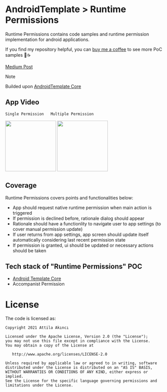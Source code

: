 # AndroidTemplate > Runtime Permissions
Runtime Permissions contains code samples and runtime permission implementation for android applications. 

If you find my repository helpful, you can [buy me a coffee](https://buymeacoffee.com/attilaakinci
) to see more PoC samples 🍻☕️ 

[Medium Post](https://attilaakinci.medium.com/dealing-with-android-runtime-permissions-with-jetpack-compose-899148f83a5c)

> [!NOTE]
> Builded upon [AndroidTemplate Core](https://github.com/AttilaAKINCI/AndroidTemplate) 

## App Video
    Single Permission   Multiple Permission
<img src="https://github.com/AttilaAKINCI/AndroidTemplate/assets/21987335/402538d9-4892-4045-9c53-cf29aca05d68" width="160"/> <img src="https://github.com/AttilaAKINCI/AndroidTemplate/assets/21987335/84c2e110-abff-4d03-8482-023e1dd9cfbd" width="160"/>

## Coverage
Runtime Permissions covers points and functionalities below:
* App should request native runtime permission when main action is triggered
* If permission is declined before, rationale dialog should appear
* Rationale should have a functionlity to navigate user to app settings (to cover manual permission update)
* If user returns from app settings, app screen should update itself automatically considering last recent permission state
* If permission is granted, ui should be updated or necessary actions should be taken


## Tech stack of "Runtime Permissions" POC
* [Android Template Core](https://github.com/AttilaAKINCI/AndroidTemplate?tab=readme-ov-file#tech-stack-base-of-white-labelled-app-core)
* Accompanist Permission

# License

The code is licensed as:

```
Copyright 2021 Attila Akıncı

Licensed under the Apache License, Version 2.0 (the "License");
you may not use this file except in compliance with the License.
You may obtain a copy of the License at

   http://www.apache.org/licenses/LICENSE-2.0

Unless required by applicable law or agreed to in writing, software
distributed under the License is distributed on an "AS IS" BASIS,
WITHOUT WARRANTIES OR CONDITIONS OF ANY KIND, either express or implied.
See the License for the specific language governing permissions and
limitations under the License.
```

